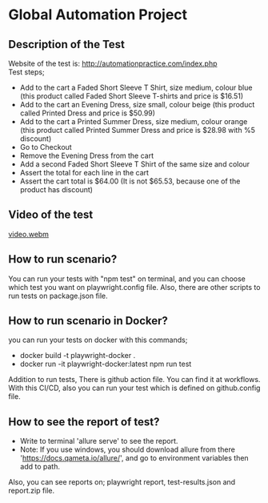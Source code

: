 # Global Automation Project
## Description of the Test
Website of the test is: http://automationpractice.com/index.php \
Test steps; 
- Add to the cart a Faded Short Sleeve T Shirt, size medium, colour blue (this product called Faded Short Sleeve T-shirts and price is $16.51)
- Add to the cart an Evening Dress, size small, colour beige (this product called Printed Dress and price is $50.99)
- Add to the cart a Printed Summer Dress, size medium, colour orange (this product called Printed Summer Dress and price is $28.98 with %5 discount)
- Go to Checkout
- Remove the Evening Dress from the cart
- Add a second Faded Short Sleeve T Shirt of the same size and colour
- Assert the total for each line in the cart
- Assert the cart total is $64.00 (It is not $65.53, because one of the product has discount)
## Video of the test
[video.webm](https://user-images.githubusercontent.com/89412371/199715647-11fa26d7-1863-4a7c-914c-8582c7e11d79.webm)

## How to run scenario?
You can run your tests with "npm test" on terminal, and you can choose which test you want on playwright.config file. Also, there are other scripts to run tests on package.json file.
## How to run scenario in Docker?
you can run your tests on docker with this commands;

- docker build -t playwright-docker .
- docker run -it playwright-docker:latest npm run test

Addition to run tests, There is github action file. You can find it at workflows. With this CI/CD, also you can run your test which is defined on github.config file.
## How to see the report of test?
- Write to terminal 'allure serve' to see the report.
- Note: If you use windows, you should download allure from there 'https://docs.qameta.io/allure/', and go to environment variables then add to path.

Also, you can see reports on; playwright report, test-results.json and report.zip file. 
